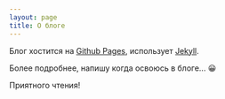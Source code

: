 ```yaml
---
layout: page
title: О блоге
---
```




Блог хостится на [Github Pages](https://pages.github.com/), использует [Jekyll](http://jekyllrb.com/). 

Более подробнее, напишу когда освоюсь в блоге... 😀

Приятного чтения!

